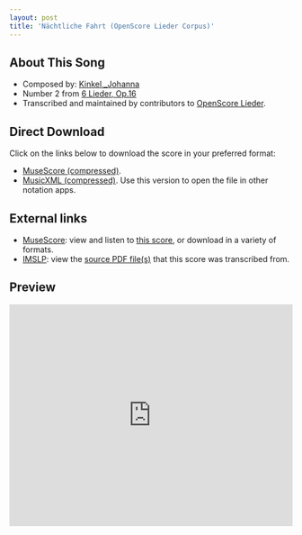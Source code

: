 ```yaml
---
layout: post
title: 'Nächtliche Fahrt (OpenScore Lieder Corpus)'
---
```


## About This Song

- Composed by: [Kinkel,_Johanna](https://fourscoreandmore.org/openscore/lieder/Kinkel,_Johanna)
- Number 2 from [6 Lieder, Op.16](https://fourscoreandmore.org/openscore/lieder/Kinkel,_Johanna/6_Lieder,_Op.16)
- Transcribed and maintained by contributors to [OpenScore Lieder].

[OpenScore Lieder]: https://musescore.com/openscore-lieder-corpus

## Direct Download

Click on the links below to download the score in your preferred format:
- [MuseScore (compressed)](https://github.com/openscore/lieder/blob/main/scores/Kinkel,_Johanna/6_Lieder,_Op.16/2_Nächtliche_Fahrt/lc6571960.mscz?raw=true).
- [MusicXML (compressed)](https://github.com/openscore/lieder/blob/main/scores/Kinkel,_Johanna/6_Lieder,_Op.16/2_Nächtliche_Fahrt/lc6571960.mxl?raw=true). Use this version to open the file in other notation apps.

## External links

- [MuseScore]: view and listen to [this score][MuseScore], or download in a variety of formats.
- [IMSLP]: view the [source PDF file(s)][IMSLP] that this score was transcribed from.

[MuseScore]: https://musescore.com/score/6571960
[IMSLP]: https://imslp.org/wiki/Special:ReverseLookup/618494

## Preview

<iframe width="100%" height="394" src="https://musescore.com/openscore-lieder-corpus/scores/6571960/embed" frameborder="0" allowfullscreen allow="autoplay; fullscreen"></iframe>
